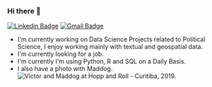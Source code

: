 ### Hi there 👋

[![Linkedin Badge](https://img.shields.io/badge/-victorhausen-blue?style=flat-square&logo=Linkedin&logoColor=white&link=https://www.linkedin.com/in/victorhausen/)](https://www.linkedin.com/in/victorhausen/)
[![Gmail Badge](https://img.shields.io/badge/-victor.hausen@gmail.com-c14438?style=flat-square&logo=Gmail&logoColor=white&link=mailto:victor.hausen@gmail.com)](mailto:victor.hausen@gmail.com)


- I'm currently working on Data Science Projects related to Political Science, I enjoy working mainly with textual and geospatial data.
- I'm currently looking for a job.
- I'm currently I'm using Python, R and SQL on a Daily Basis.
- I also have a photo with Maddog.
![Victor and Maddog at Hopp and Roll - Curitiba, 2019.](https://i.imgur.com/rzM2nz2.jpg)
